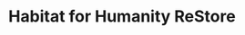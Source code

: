 ---
title: "Habitat for Humanity ReStore"
url: /mechanicsville/habitat-for-humanity-restore/
shop: charity
---